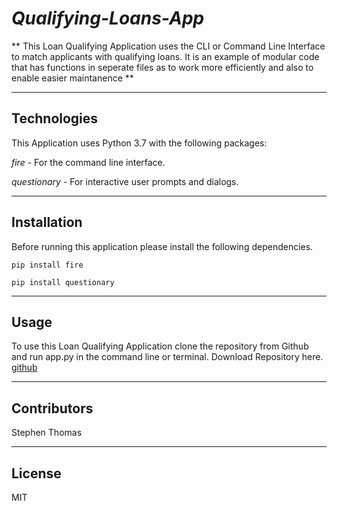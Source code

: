 # *Qualifying-Loans-App*

** This Loan Qualifying Application uses the CLI or Command Line Interface to match applicants with qualifying loans. It is an example of modular code that has functions in seperate files as to work more efficiently and also to enable easier maintanence **

---
##  Technologies 

This Application uses Python 3.7 with the following packages:

*fire* - For the command line interface.

*questionary* - For interactive user prompts and dialogs.

---
##  Installation 

Before running this application please install the following dependencies.

``` pip install fire ```

``` pip install questionary ```

---
##  Usage 

To use this Loan Qualifying Application clone the repository from Github and run app.py in the command line or terminal. Download Repository here.
[github](https://github.com/steviet108/Qualifying-Loans.git)

---
## Contributors 

Stephen Thomas

---
##  License 

MIT
